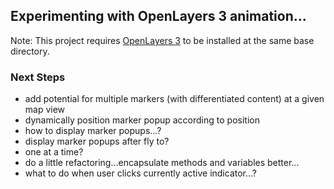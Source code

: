 ## Experimenting with OpenLayers 3 animation...

Note:  This project requires [OpenLayers 3](https://github.com/openlayers/ol3/releases) to be installed at the same base directory.  

### Next Steps
* add potential for multiple markers (with differentiated content) at a given map view
* dynamically position marker popup according to position
* how to display marker popups...?
 * display marker popups after fly to?  
 * one at a time?
* do a little refactoring...encapsulate methods and variables better...
* what to do when user clicks currently active indicator...?

